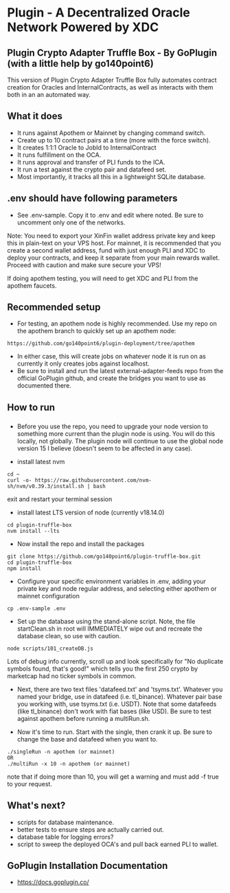 # Plugin - A Decentralized Oracle Network Powered by XDC
## Plugin Crypto Adapter Truffle Box - By GoPlugin (with a little help by go140point6)

This version of Plugin Crypto Adapter Truffle Box fully automates contract creation for Oracles and InternalContracts, as well as interacts with them both in an an automated way.

## What it does
- It runs against Apothem or Mainnet by changing command switch.
- Create up to 10 contract pairs at a time (more with the force switch).
- It creates 1:1:1 Oracle to JobId to InternalContract
- It runs fulfillment on the OCA.
- It runs approval and transfer of PLI funds to the ICA.
- It run a test against the crypto pair and datafeed set.
- Most importantly, it tracks all this in a lightweight SQLite database.

## .env should have following parameters
- See .env-sample.  Copy it to .env and edit where noted. Be sure to uncomment only one of the networks.

Note: You need to export your XinFin wallet address private key and keep this in plain-text on your VPS host.  For mainnet, it is recommended that you
create a second wallet address, fund with just enough PLI and XDC to deploy your contracts, and keep it separate from your main rewards wallet.
Proceed with caution and make sure secure your VPS!

If doing apothem testing, you will need to get XDC and PLI from the apothem faucets.

## Recommended setup

- For testing, an apothem node is highly recommended.  Use my repo on the apothem branch to quickly set up an apothem node:
```
https://github.com/go140point6/plugin-deployment/tree/apothem
```
- In either case, this will create jobs on whatever node it is run on as currently it only creates jobs against localhost.
- Be sure to install and run the latest external-adapter-feeds repo from the official GoPlugin github, and create the bridges you want to use as documented there.

## How to run

###
- Before you use the repo, you need to upgrade your node version to something more current than the plugin node is using.  You will do this locally, not globally.  The plugin node will continue to use the global node version 15 I believe (doesn't seem to be affected in any case).

- install latest nvm
```
cd ~
curl -o- https://raw.githubusercontent.com/nvm-sh/nvm/v0.39.3/install.sh | bash
```
exit and restart your terminal session

- install latest LTS version of node (currently v18.14.0)
```
cd plugin-truffle-box
nvm install --lts
```

- Now install the repo and install the packages
```
git clone https://github.com/go140point6/plugin-truffle-box.git
cd plugin-truffle-box
npm install
```

- Configure your specific environment variables in .env, adding your private key and node regular address, and selecting either apothem or mainnet configuration
```
cp .env-sample .env
```

- Set up the database using the stand-alone script.  Note, the file startClean.sh in root will IMMEDIATELY wipe out and recreate the database clean, so use with caution.
```
node scripts/101_createDB.js
```
Lots of debug info currently, scroll up and look specifically for "No duplicate symbols found, that's good!" which tells you the first 250 crypto by marketcap had no ticker symbols in common.

- Next, there are two text files 'datafeed.txt' and 'tsyms.txt'.  Whatever you named your bridge, use in datafeed (i.e. tl_binance).  Whatever pair base you working with, use tsyms.txt (i.e. USDT).  Note that some datafeeds (like tl_binance) don't work with fiat bases (like USD).  Be sure to test against apothem before running a multiRun.sh.

- Now it's time to run.  Start with the single, then crank it up.  Be sure to change the base and datafeed when you want to.
```
./singleRun -n apothem (or mainnet)
OR
./multiRun -x 10 -n apothem (or mainnet)
```
note that if doing more than 10, you will get a warning and must add -f true to your request.

## What's next?
- scripts for database maintenance.
- better tests to ensure steps are actually carried out.
- database table for logging errors?
- script to sweep the deployed OCA's and pull back earned PLI to wallet.

## GoPlugin Installation Documentation
- https://docs.goplugin.co/